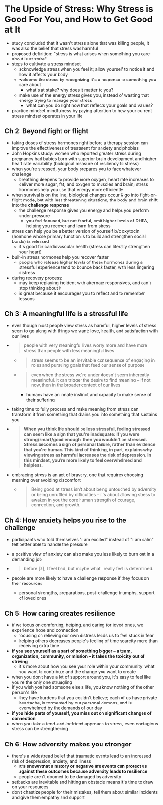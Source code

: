 # The Upside of Stress: Why Stress is Good For You, and How to Get Good at It

* study concluded that it wasn't stress alone that was killing people, it was also the belief that stress was harmful
* proposed definition: "stress is what arises when something you care about is at stake"
* steps to cultivate a stress mindset
  * acknowledge stress when you feel it; allow yourself to notice it and how it affects your body
  * welcome the stress by recognizing it's a response to something you care about
    * what's at stake? why does it matter to you?
  * make use of the energy stress gives you, instead of wasting that energy trying to manage your stress
    * what can you do right now that reflects your goals and values?
* practice mindset mindfulness by paying attention to how your current stress mindset operates in your life

## Ch 2: Beyond fight or flight

* taking doses of stress hormones right before a therapy session can improve the effectiveness of treatment for anxiety and phobias
* John Hopkins study: women who reported greater stress during pregnancy had babies born with superior brain development and higher heart rate variability (biological measure of resiliency to stress)
* when you're stressed, your body prepares you to face whatever challenge
  * breathing deepens to provide more oxygen, heart rate increases to deliver more sugar, fat, and oxygen to muscles and brain; stress hormones help you use that energy more efficiently
* when survival is on the line, biological changes occur & go into fight-or-flight mode, but with less threatening situations, the body and brain shift into the **challenge response**
  * the challenge response gives you energy and helps you perform under pressure
    * you feel focused, but not fearful, emit higher levels of DHEA, helping you recover and learn from stress
* stress can help you be a better version of yourself b/c oxytocin (hormone whose primary function is to build and strengthen social bonds) is released
  * it's good for cardiovascular health (stress can literally strengthen your heart)
* built-in stress hormones help you recover faster
  * people who release higher levels of these hormones during a stressful experience tend to bounce back faster, with less lingering distress
* during recovery process:
  * may keep replaying incident with alternate responsives, and can't stop thinking about it
  * is great because it encourages you to reflect and to remember lessons

## Ch 3: A meaningful life is a stressful life

* even though most people view stress as harmful, higher levels of stress seem to go along with things we want: love, health, and satisfaction with our lives

* > people with very meaningful lives worry more and have more stress than people with less meaningful lives

  * > stress seems to be an inevitable consequence of engaging in roles and pursuing goals that feed our sense of purpose

  * > even when the stress we're under doesn't seem inherently meaningful, it can trigger the desire to find meaning – if not now, then in the broader context of our lives

    * humans have an innate instinct and capacity to make sense of their suffering

* taking time to fully process and make meaning from stress can transform it from something that drains you into something that sustains you

* > **When you think life should be less stressful, feeling stressed can seem like a sign that you're inadequate: if you were strong/smart/good enough, then you wouldn't be stressed. Stress becomes a sign of personal failure, rather than evidence that you're human. This kind of thinking, in part, explains why viewing stress as harmful increases the risk of depression. In this mindset, you're more likely to feel overwhelmed and helpless.**

* embracing stress is an act of bravery, one that requires choosing meaning over avoiding discomfort

  * > Being good at stress isn't about being untouched by adversity or being unruffled by difficulties – it's about allowing stress to awaken in you the core human strength of courage, connection, and growth.

## Ch 4: How anxiety helps you rise to the challenge

* participants who told themselves "I am excited" instead of "I am calm" felt better able to handle the pressure

* a positive view of anxiety can also make you less likely to burn out in a demanding job

* > before [X], I feel bad, but maybe what I really feel is determined.

* people are more likely to have a challenge response if they focus on their resources

  * personal strengths, preparations, post-challenge triumphs, support of loved ones

## Ch 5: How caring creates resilience

* if we focus on comforting, helping, and caring for loved ones, we experience hope and connection
  * focusing on relieving our own distress leads us to feel stuck in fear
  * helping others decreases people's feeling of time scarcity more than receiving extra time
* **if you see yourself as a part of something bigger – a team, organization, community, or mission – it takes the toxicity out of striving**
  * it's more about how you see your role within your community: what you want to contribute and the change you want to create
* when you don't have a lot of support around you, it's easy to feel like you're the only one struggling
* if you wish you had someone else's life, you know nothing of the other person's life
  * they have burdens that you couldn't believe; each of us have private heartache, is tormented by our personal demons, and is overwhelmed by the demands of our day
* **if you hide parts of yourself, you miss out on significant changes of connection**
* when you take a tend-and-befriend approach to stress, even contagious stress can be strengthening

## Ch 6: How adversity makes you stronger

* there's a widestread belief that traumatic events lead to an increased risk of despression, anxiety, and illness
  * **it's shown that a history of negative life events can protect us against these outcomes because adversity leads to resilience**
  * people aren't doomed to be damaged by adversity
* setbacks are inevitable and hitting an obstacle means it's time to draw on your resources
* don't chastize people for their mistakes, tell them about similar incidents and give them empathy and support

